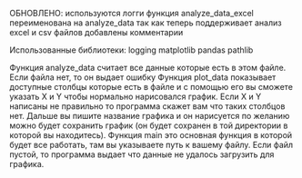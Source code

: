 ОБНОВЛЕНО:
используются логги
функция analyze_data_excel переименована на analyze_data так как теперь поддерживает анализ excel и csv  файлов
добавлены комментарии

Использованные библиотеки:
logging
matplotlib
pandas
pathlib

Функция analyze_data считает все данные которые есть в этом файле. Если файла нет, то он выдает ошибку
Функция plot_data показывает доступные столбцы которые есть в файле и с помощью его вы сможете указать X и Y чтобы нормально нарисовался график. Если X и Y написаны не правильно то программа скажет вам что таких столбцов нет. Дальше вы пишите название графика и он нарисуется по желанию можно будет сохранить график (он будет сохранен в той директории в которой вы находитесь).
Функция main это основная функция в которой будет все работать, там вы указываете путь к вашему файлу. Если файл пустой, то программа выдает что данные не удалось загрузить для графика.
